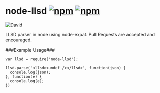 node-llsd [![npm](https://img.shields.io/npm/l/node-llsd.svg)]() [![npm](https://img.shields.io/npm/v/node-llsd.svg)]()
=========

[![David](https://img.shields.io/david/nopjmp/node-llsd.svg)]()

LLSD parser in node using node-expat. Pull Requests are accepted and encouraged.

###Example Usage###
```
var llsd = require('node-llsd');

llsd.parse('<llsd><undef /></llsd>', function(json) {
  console.log(json);
}, function(e) {
  console.log(e);
})
```
